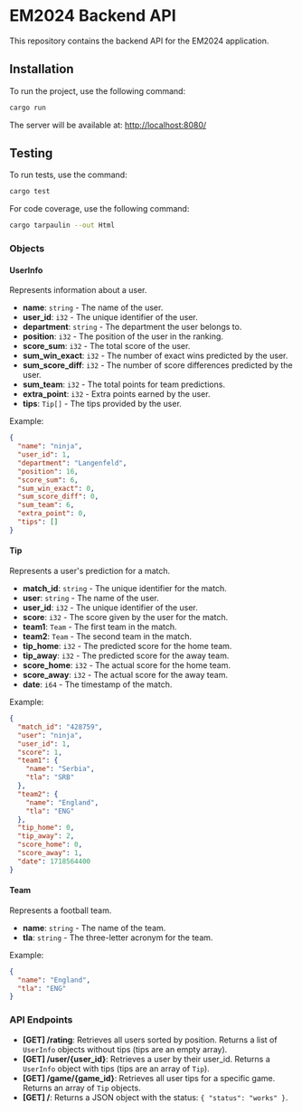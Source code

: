 
# EM2024 Backend API

This repository contains the backend API for the EM2024 application.

## Installation

To run the project, use the following command:

```bash
cargo run
```

The server will be available at: [http://localhost:8080/](http://localhost:8080/)

## Testing

To run tests, use the command:

```bash
cargo test
```

For code coverage, use the following command:

```bash
cargo tarpaulin --out Html
```

### Objects

#### UserInfo

Represents information about a user.

- **name**: `string` - The name of the user.
- **user_id**: `i32` - The unique identifier of the user.
- **department**: `string` - The department the user belongs to.
- **position**: `i32` - The position of the user in the ranking.
- **score_sum**: `i32` - The total score of the user.
- **sum_win_exact**: `i32` - The number of exact wins predicted by the user.
- **sum_score_diff**: `i32` - The number of score differences predicted by the user.
- **sum_team**: `i32` - The total points for team predictions.
- **extra_point**: `i32` - Extra points earned by the user.
- **tips**: `Tip[]` - The tips provided by the user.

Example:

```json
{
  "name": "ninja",
  "user_id": 1,
  "department": "Langenfeld",
  "position": 16,
  "score_sum": 6,
  "sum_win_exact": 0,
  "sum_score_diff": 0,
  "sum_team": 6,
  "extra_point": 0,
  "tips": []
}
```

#### Tip

Represents a user's prediction for a match.

- **match_id**: `string` - The unique identifier for the match.
- **user**: `string` - The name of the user.
- **user_id**: `i32` - The unique identifier of the user.
- **score**: `i32` - The score given by the user for the match.
- **team1**: `Team` - The first team in the match.
- **team2**: `Team` - The second team in the match.
- **tip_home**: `i32` - The predicted score for the home team.
- **tip_away**: `i32` - The predicted score for the away team.
- **score_home**: `i32` - The actual score for the home team.
- **score_away**: `i32` - The actual score for the away team.
- **date**: `i64` - The timestamp of the match.

Example:

```json
{
  "match_id": "428759",
  "user": "ninja",
  "user_id": 1,
  "score": 1,
  "team1": {
    "name": "Serbia",
    "tla": "SRB"
  },
  "team2": {
    "name": "England",
    "tla": "ENG"
  },
  "tip_home": 0,
  "tip_away": 2,
  "score_home": 0,
  "score_away": 1,
  "date": 1718564400
}
```

#### Team

Represents a football team.

- **name**: `string` - The name of the team.
- **tla**: `string` - The three-letter acronym for the team.

Example:

```json
{
  "name": "England",
  "tla": "ENG"
}
```

### API Endpoints

- **[GET] /rating**: Retrieves all users sorted by position. Returns a list of `UserInfo` objects without tips (tips are an empty array).
- **[GET] /user/{user_id}**: Retrieves a user by their user_id. Returns a `UserInfo` object with tips (tips are an array of `Tip`).
- **[GET] /game/{game_id}**: Retrieves all user tips for a specific game. Returns an array of `Tip` objects.
- **[GET] /**: Returns a JSON object with the status: `{ "status": "works" }`.
